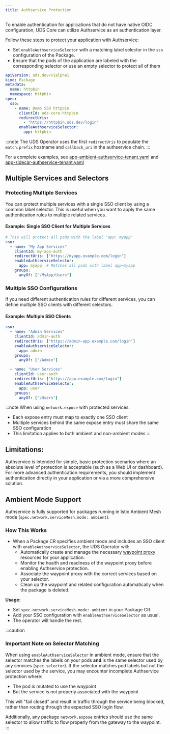 ```yaml
---
title: Authservice Protection
---
```


To enable authentication for applications that do not have native OIDC configuration, UDS Core can utilize Authservice as an authentication layer.

Follow these steps to protect your application with Authservice:

* Set `enableAuthserviceSelector` with a matching label selector in the `sso` configuration of the Package.
* Ensure that the pods of the application are labeled with the corresponding selector or use an empty selector to protect all of them

```yaml
apiVersion: uds.dev/v1alpha1
kind: Package
metadata:
  name: httpbin
  namespace: httpbin
spec:
  sso:
    - name: Demo SSO httpbin
      clientId: uds-core-httpbin
      redirectUris:
        - "https://httpbin.uds.dev/login"
      enableAuthserviceSelector:
        app: httpbin
```

:::note
The UDS Operator uses the first `redirectUris` to populate the `match.prefix` hostname and `callback_uri` in the authservice chain.
:::

For a complete examples, see [app-ambient-authservice-tenant.yaml](https://github.com/defenseunicorns/uds-core/blob/main/src/test/app-ambient-authservice-tenant.yaml) and [app-sidecar-authservice-tenant.yaml](https://github.com/defenseunicorns/uds-core/blob/main/src/test/app-sidecar-authservice-tenant.yaml)

## Multiple Services and Selectors

### Protecting Multiple Services

You can protect multiple services with a single SSO client by using a common label selector. This is useful when you want to apply the same authentication rules to multiple related services.

#### Example: Single SSO Client for Multiple Services

```yaml
# This will protect all pods with the label 'app: myapp'
sso:
  - name: "My App Services"
    clientId: my-app-auth
    redirectUris: ["https://myapp.example.com/login"]
    enableAuthserviceSelector:
      app: myapp  # Matches all pods with label app=myapp
    groups:
      anyOf: ["/MyApp/Users"]
```

### Multiple SSO Configurations

If you need different authentication rules for different services, you can define multiple SSO clients with different selectors.

#### Example: Multiple SSO Clients

```yaml
sso:
  - name: "Admin Services"
    clientId: admin-auth
    redirectUris: ["https://admin-app.example.com/login"]
    enableAuthserviceSelector:
      app: admin
    groups:
      anyOf: ["/Admin"]

  - name: "User Services"
    clientId: user-auth
    redirectUris: ["https://app.example.com/login"]
    enableAuthserviceSelector:
      app: user
    groups:
      anyOf: ["/Users"]
```

:::note
When using `network.expose` with protected services:
- Each expose entry must map to exactly one SSO client
- Multiple services behind the same expose entry must share the same SSO configuration
- This limitation applies to both ambient and non-ambient modes
:::

## Limitations:
Authservice is intended for simple, basic protection scenarios where an absolute level of protection is acceptable (such as a Web UI or dashboard). For more advanced authentication requirements, you should implement authentication directly in your application or via a more comprehensive solution.

## Ambient Mode Support

Authservice is fully supported for packages running in Istio Ambient Mesh mode (`spec.network.serviceMesh.mode: ambient`).

### How This Works
- When a Package CR specifies ambient mode and includes an SSO client with `enableAuthserviceSelector`, the UDS Operator will:
  - Automatically create and manage the necessary [waypoint proxy](https://istio.io/latest/docs/ambient/usage/waypoint/) resources for your application.
  - Monitor the health and readiness of the waypoint proxy before enabling Authservice protection.
  - Associate the waypoint proxy with the correct services based on your selector.
  - Clean up the waypoint and related configuration automatically when the package is deleted.

**Usage:**
- Set `spec.network.serviceMesh.mode: ambient` in your Package CR.
- Add your SSO configuration with `enableAuthserviceSelector` as usual.
- The operator will handle the rest.

:::caution
### Important Note on Selector Matching
When using `enableAuthserviceSelector` in ambient mode, ensure that the selector matches the labels on your pods **and** is the same selector used by any services (`spec.selector`). If the selector matches pod labels but not the selector used by the service, you may encounter incomplete Authservice protection where:
  - The pod is mutated to use the waypoint
  - But the service is not properly associated with the waypoint

This will "fail closed" and result in traffic through the service being blocked, rather than routing through the expected SSO login flow.

Additionally, any package `network.expose` entries should use the same selector to allow traffic to flow properly from the gateway to the waypoint.
:::
